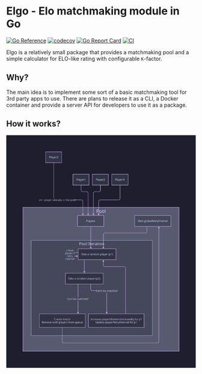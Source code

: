# Elgo - Elo matchmaking module in Go

[![Go Reference](https://pkg.go.dev/badge/github.com/ravsii/elgo.svg)](https://pkg.go.dev/github.com/ravsii/elgo) [![codecov](https://codecov.io/gh/ravsii/elgo/branch/main/graph/badge.svg?token=K3EM8Z6C7B)](https://codecov.io/gh/ravsii/elgo) [![Go Report Card](https://goreportcard.com/badge/github.com/ravsii/elgo)](https://goreportcard.com/report/github.com/ravsii/elgo) [![CI](https://github.com/ravsii/elgo/actions/workflows/ci.yml/badge.svg)](https://github.com/ravsii/elgo/actions/workflows/ci.yml)

Elgo is a relatively small package that provides a matchmaking pool and a simple calculator for ELO-like rating with configurable `K`-factor.

## Why?

The main idea is to implement some sort of a basic matchmaking tool for 3rd party apps to use. There are plans to release it as a CLI, a Docker container and provide a server API for developers to use it as a package.

## How it works?

![How it works diagram](./docs/d2/pool.svg)
